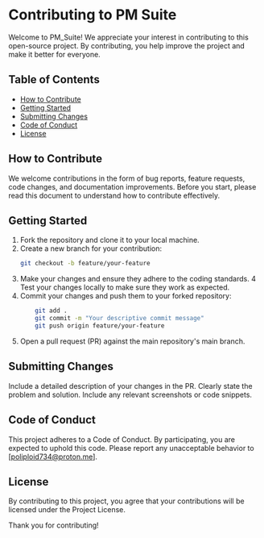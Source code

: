 # Contributing to PM Suite

Welcome to PM_Suite! We appreciate your interest in contributing to this open-source project. By contributing, you help improve the project and make it better for everyone.

## Table of Contents

- [How to Contribute](#how-to-contribute)
- [Getting Started](#getting-started)
- [Submitting Changes](#submitting-changes)
- [Code of Conduct](#code-of-conduct)
- [License](#license)

## How to Contribute

We welcome contributions in the form of bug reports, feature requests, code changes, and documentation improvements. Before you start, please read this document to understand how to contribute effectively.

## Getting Started

1. Fork the repository and clone it to your local machine.
2. Create a new branch for your contribution:
   ```bash
   git checkout -b feature/your-feature
3. Make your changes and ensure they adhere to the coding standards.
4 Test your changes locally to make sure they work as expected.
5. Commit your changes and push them to your forked repository:
    ```bash
        git add .
        git commit -m "Your descriptive commit message"
        git push origin feature/your-feature
6. Open a pull request (PR) against the main repository's main branch.


## Submitting Changes

Include a detailed description of your changes in the PR.
Clearly state the problem and solution.
Include any relevant screenshots or code snippets.

## Code of Conduct

This project adheres to a Code of Conduct. By participating, you are expected to uphold this code. Please report any unacceptable behavior to [poliploid734@proton.me].

## License

By contributing to this project, you agree that your contributions will be licensed under the Project License.

Thank you for contributing!

